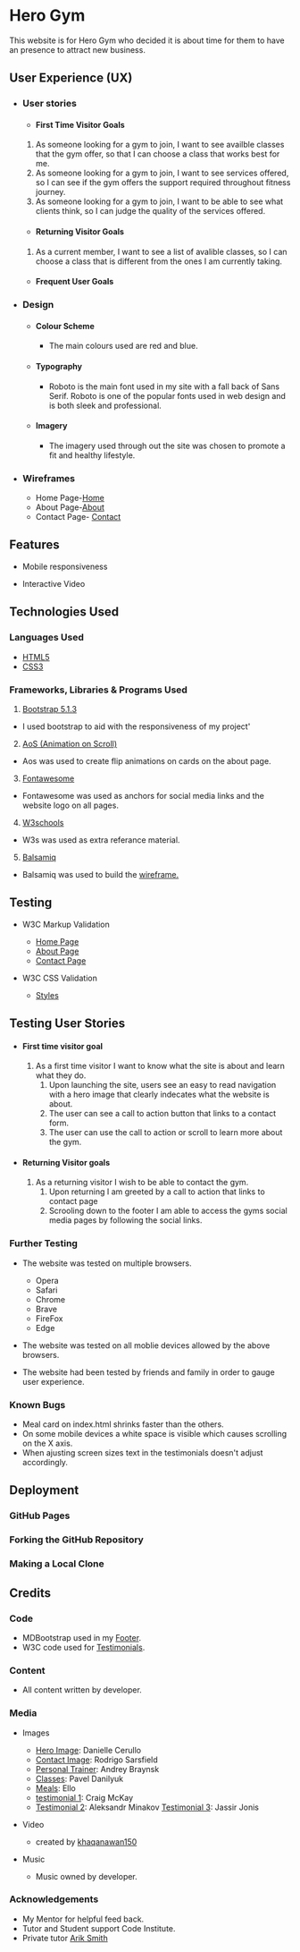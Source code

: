 <h1 style="align:center;">Hero Gym</h1>

This website is for Hero Gym who decided it is about time for them to have an presence to attract new business.



## User Experience (UX)

-   ### User stories

    -   #### First Time Visitor Goals
    1. As someone looking for a gym to join, I want to see availble classes that the gym offer, so that I can choose a class that works best for me.
    2. As someone looking for a gym to join, I want to see services offered, so I can see if the gym offers the support required throughout fitness journey.
    3. As someone looking for a gym to join, I want to be able to see what clients think, so I can judge the quality of the services offered.    

    -   #### Returning Visitor Goals
    1. As a current member, I want to see a list of avalible classes, so I can choose a class that is different from the ones I am currently taking.
        

    -   #### Frequent User Goals


-   ### Design
    -   #### Colour Scheme
        -  The main colours used are red and blue.
    -   #### Typography
        -  Roboto is the main font used in my site with a fall back of Sans Serif. Roboto is one of the popular fonts used in web design and is both sleek and professional.  
    -   #### Imagery
        - The imagery used through out the site was chosen to promote a fit and healthy lifestyle.       

*   ### Wireframes
       - Home Page-<a href="https://mega.nz/folder/TgZXCBZS#FkO6FNTH8Eoo2iHUChgNuw" target="_blank">Home</a> 
       - About Page-<a href="https://mega.nz/folder/n4RmSYRC#q3lqOPupFdlxQvfeHnezrg" target="_blank">About</a>
       - Contact Page- <a href="https://mega.nz/folder/m0gnALra#IhUf0Rb_PSSWMuJy4MEXTA" target="_blank">Contact</a> 


## Features

-   Mobile responsiveness 

-   Interactive Video

## Technologies Used

### Languages Used
- <a href="https://en.wikipedia.org/wiki/HTML5" target="_blank">HTML5</a>
- <a href="https://en.wikipedia.org/wiki/CSS3" target="_blank">CSS3</a>


### Frameworks, Libraries & Programs Used
1. <a href="https://getbootstrap.com/" target="_blank">Bootstrap 5.1.3</a>
- I used bootstrap to aid with the responsiveness of my project'

2. <a href="https://michalsnik.github.io/aos/" target="_blank">AoS (Animation on Scroll)</a>
- Aos was used to create flip animations on cards on the about page.

3. <a href="" target="_blank">Fontawesome</a>
- Fontawesome was used as anchors for social media links and the website logo on all pages.

4. <a href="https://www.w3schools.com/" target="_blank">W3schools</a>
- W3s was used as extra referance material.

5. <a href="https://balsamiq.com/" target="_blank">Balsamiq</a>
- Balsamiq was used to build the <a href="https://mega.nz/file/3wh3SICB#eALsefAn7mKS9k_Kv2P4x5J1vkf0sV37WvbjB8XPXyA" target="_blank">wireframe.</a>

## Testing
- W3C Markup Validation
    - [Home Page](https://validator.w3.org/nu/?doc=https%3A%2F%2F8000-cianh90-ms1project-pti6ae9o1gs.ws-eu38.gitpod.io%2Findex.html)
    - [About Page](https://validator.w3.org/nu/?doc=https%3A%2F%2F8000-cianh90-ms1project-pti6ae9o1gs.ws-eu38.gitpod.io%2Fabout.html)
    - [Contact Page](https://validator.w3.org/nu/?doc=https%3A%2F%2F8000-cianh90-ms1project-pti6ae9o1gs.ws-eu38.gitpod.io%2Fcontact.html)

- W3C CSS Validation 
    - [Styles](https://jigsaw.w3.org/css-validator/validator#warnings) 
## Testing User Stories

- #### First time visitor goal
    1. As a first time visitor I want to know what the site is about and learn what they do.
        1. Upon launching the site, users see an easy to read navigation with a hero image that clearly indecates what the website is about.
        2. The user can see a call to action button that links to a contact form.
        3. The user can use the call to action or scroll to learn more about the gym.
              
- #### Returning Visitor goals
    1. As a returning visitor I wish to be able to contact the gym.
        1. Upon returning I am greeted by a call to action that links to contact page
        2. Scrooling down to the footer I am able to access the gyms social media pages by following the social links.

        
### Further Testing
- The website was tested on multiple browsers.
    - Opera
    - Safari
    - Chrome
    - Brave
    - FireFox
    - Edge

- The website was tested on all moblie devices allowed by the above browsers.
- The website had been tested by friends and family in order to gauge user experience.

### Known Bugs
- Meal card on index.html shrinks faster than the others.
- On some mobile devices a white space is visible which causes scrolling on the X axis.
- When ajusting screen sizes text in the testimonials doesn't adjust accordingly.



## Deployment

### GitHub Pages



### Forking the GitHub Repository




### Making a Local Clone


## Credits

### Code
- MDBootstrap used in my [Footer](https://mdbootstrap.com/snippets/standard/mdbootstrap/2885115?view=side).
- W3C code used for [Testimonials](https://www.w3schools.com/howto/howto_css_testimonials.asp).


### Content

- All content written by developer.

### Media
- Images
    -  [Hero Image](https://images.unsplash.com/photo-1534438327276-14e5300c3a48?ixlib=rb-1.2.1&ixid=MnwxMjA3fDB8MHxwaG90by1wYWdlfHx8fGVufDB8fHx8&auto=format&fit=crop&w=1770&q=80): Danielle Cerullo
    - [Contact Image](https://images.unsplash.com/photo-1570829460005-c840387bb1ca?ixlib=rb-1.2.1&ixid=MnwxMjA3fDB8MHxwaG90by1wYWdlfHx8fGVufDB8fHx8&auto=format&fit=crop&w=1332&q=80): Rodrigo Sarsfield
    - [Personal Trainer](https://cdn.pixabay.com/photo/2021/01/04/06/21/fitness-5886573_960_720.jpg): Andrey Braynsk
    - [Classes](https://images.pexels.com/photos/6339488/pexels-photo-6339488.jpeg?cs=srgb&dl=pexels-pavel-danilyuk-6339488.jpg&fm=jpg): Pavel Danilyuk
    - [Meals](https://images.unsplash.com/photo-1606858274001-dd10efc5ce7d?ixlib=rb-1.2.1&ixid=MnwxMjA3fDB8MHxwaG90by1wYWdlfHx8fGVufDB8fHx8&auto=format&fit=crop&w=1770&q=80): Ello
    - [testimonial 1](https://images.unsplash.com/photo-1552058544-f2b08422138a?ixlib=rb-1.2.1&ixid=MnwxMjA3fDB8MHxwaG90by1wYWdlfHx8fGVufDB8fHx8&auto=format&fit=crop&w=699&q=80): Craig McKay
    - [Testimonial 2](https://images.unsplash.com/photo-1549351512-c5e12b11e283?ixlib=rb-1.2.1&ixid=MnwxMjA3fDB8MHxwaG90by1wYWdlfHx8fGVufDB8fHx8&auto=format&fit=crop&w=764&q=80): Aleksandr Minakov
    [Testimonial 3](https://images.unsplash.com/photo-1587064712555-6e206484699b?ixlib=rb-1.2.1&ixid=MnwxMjA3fDB8MHxwaG90by1wYWdlfHx8fGVufDB8fHx8&auto=format&fit=crop&w=764&q=80): Jassir Jonis
- Video
    - created by [khaqanawan150](https://www.fiverr.com/khaqanawan150/create-interesting-stock-footage-videos-for-youtube?source=order_page_summary_gig_link_title&funnel=cba0340a7f37cb880cb69c2e9d921126) 

- Music        
   - Music owned by developer.
### Acknowledgements
- My Mentor for helpful feed back.
- Tutor and Student support Code Institute.
- Private tutor [Arik Smith](https://www.fiverr.com/arik_smith?source=order_page_user_stamp_link)

